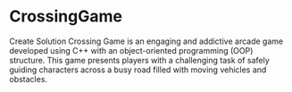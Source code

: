 # CrossingGame
Create Solution
Crossing Game is an engaging and addictive arcade game developed using C++ with an object-oriented programming (OOP) structure. This game presents players with a challenging task of safely guiding characters across a busy road filled with moving vehicles and obstacles. 
